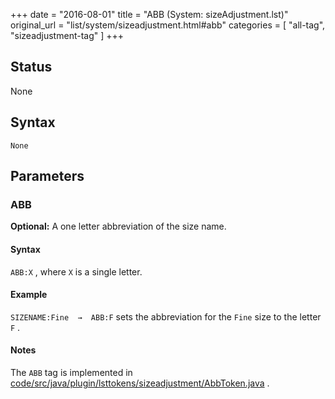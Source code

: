 +++
date = "2016-08-01"
title = "ABB (System: sizeAdjustment.lst)"
original_url = "list/system/sizeadjustment.html#abb"
categories = [ "all-tag", "sizeadjustment-tag" ]
+++

## Status

None

## Syntax

`None`

## Parameters




<span id="abb"></span>

### ABB

**Optional:** A one letter abbreviation of the size name.

#### Syntax

`ABB:X` , where `X` is a single letter.

#### Example

`SIZENAME:Fine  →  ABB:F` sets the abbreviation for the `Fine` size to
the letter `F` .

#### Notes

The `ABB` tag is implemented in
[code/src/java/plugin/lsttokens/sizeadjustment/AbbToken.java](https://github.com/PCGen/pcgen/blob/master/code/src/java/plugin/lsttokens/sizeadjustment/AbbToken.java)
.

